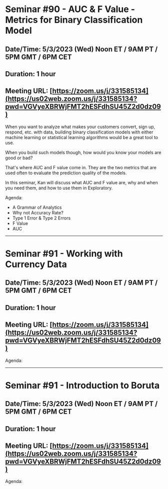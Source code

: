 # Seminar #90 - AUC & F Value - Metrics for Binary Classification Model
## Date/Time: 5/3/2023 (Wed) Noon ET / 9AM PT / 5PM GMT / 6PM CET
## Duration: 1 hour
## Meeting URL: [https://zoom.us/j/331585134](https://us02web.zoom.us/j/331585134?pwd=VGVyeXBRWjFMT2hESFdhSU45Z2d0dz09)

When you want to analyze what makes your customers convert, sign up, respond, etc. with data, building binary classification models with either machine learning or statistical learning algorithms would be a great tool to use.

When you build such models though, how would you know your models are good or bad?

That's where AUC and F value come in. They are the two metrics that are used often to evaluate the prediction quality of the models.

In this seminar, Kan will discuss what AUC and F value are, why and when you need them, and how to use them in Exploratory.

Agenda:

- A Grammar of Analytics
- Why not Accuracy Rate?
- Type 1 Error & Type 2 Errors
- F Value
- AUC

----

# Seminar #91 - Working with Currency Data
## Date/Time: 5/3/2023 (Wed) Noon ET / 9AM PT / 5PM GMT / 6PM CET
## Duration: 1 hour
## Meeting URL: [https://zoom.us/j/331585134](https://us02web.zoom.us/j/331585134?pwd=VGVyeXBRWjFMT2hESFdhSU45Z2d0dz09)


Agenda:

----

# Seminar #91 - Introduction to Boruta
## Date/Time: 5/3/2023 (Wed) Noon ET / 9AM PT / 5PM GMT / 6PM CET
## Duration: 1 hour
## Meeting URL: [https://zoom.us/j/331585134](https://us02web.zoom.us/j/331585134?pwd=VGVyeXBRWjFMT2hESFdhSU45Z2d0dz09)


Agenda:
